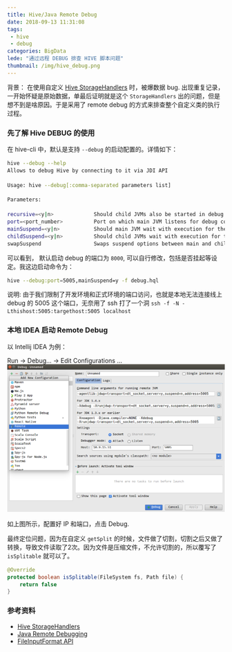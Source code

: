 ```yaml
---
title: Hive/Java Remote Debug
date: 2018-09-13 11:31:08
tags:
 - hive
 - debug
categories: BigData
lede: "通过远程 DEBUG 排查 HIVE 脚本问题"
thumbnail: /img/hive_debug.png
---
```


背景： 在使用自定义 [Hive StorageHandlers](https://cwiki.apache.org/confluence/display/Hive/StorageHandlers) 时，被爆数据 bug. 出现重复记录，一开始怀疑是原始数据，单最后证明就是这个 `StorageHandlers` 出的问题，但是想不到是啥原因。于是采用了 remote debug 的方式来排查整个自定义类的执行过程。


### 先了解 Hive DEBUG 的使用  

在 hive-cli 中，默认是支持 `--debug` 的启动配置的。详情如下：

```bash  
hive --debug --help
Allows to debug Hive by connecting to it via JDI API

Usage: hive --debug[:comma-separated parameters list]

Parameters:

recursive=<y|n>             Should child JVMs also be started in debug mode. Default: y
port=<port_number>          Port on which main JVM listens for debug connection. Default: 8000
mainSuspend=<y|n>           Should main JVM wait with execution for the debugger to connect. Default: y
childSuspend=<y|n>          Should child JVMs wait with execution for the debugger to connect. Default: n
swapSuspend                 Swaps suspend options between main and child JVMs
```

可以看到， 默认启动 debug 的端口为 `8000`, 可以自行修改，包括是否挂起等设定。我这边启动命令为：    

```bash  
hive --debug:port=5005,mainSuspend=y -f debug.hql
```

说明: 由于我们限制了开发环境和正式环境的端口访问，也就是本地无法连接线上 debug 的 5005 这个端口，无奈用了 ssh 打了一个洞 `ssh -f -N -Lthishost:5005:targethost:5005 localhost`  


### 本地 IDEA 启动 Remote Debug

以 Intellij IDEA 为例：   

Run -> Debug... -> Edit Configurations ...  
![](/img/hive_debug.png)  

如上图所示，配置好 IP 和端口，点击 Debug.  

最终定位问题，因为在自定义 `getSplit` 的时候，文件做了切割，切割之后又做了转换，导致文件读取了2次。因为文件是压缩文件，不允许切割的，所以覆写了 `isSplitable` 就可以了。

```java  
@Override
protected boolean isSplitable(FileSystem fs, Path file) {
    return false
}
```

### 参考资料  

* [Hive StorageHandlers](https://cwiki.apache.org/confluence/display/Hive/StorageHandlers)
* [Java Remote Debugging](https://stackify.com/java-remote-debugging/)
* [FileInputFormat API](https://hadoop.apache.org/docs/r2.7.5/api/org/apache/hadoop/mapred/FileInputFormat.html)
